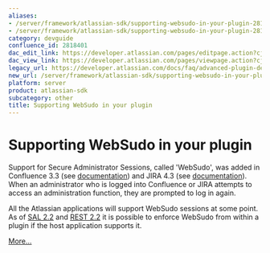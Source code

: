 ```yaml
---
aliases:
- /server/framework/atlassian-sdk/supporting-websudo-in-your-plugin-2818401.html
- /server/framework/atlassian-sdk/supporting-websudo-in-your-plugin-2818401.md
category: devguide
confluence_id: 2818401
dac_edit_link: https://developer.atlassian.com/pages/editpage.action?cjm=wozere&pageId=2818401
dac_view_link: https://developer.atlassian.com/pages/viewpage.action?cjm=wozere&pageId=2818401
legacy_url: https://developer.atlassian.com/docs/faq/advanced-plugin-development-faq/supporting-websudo-in-your-plugin
new_url: /server/framework/atlassian-sdk/supporting-websudo-in-your-plugin
platform: server
product: atlassian-sdk
subcategory: other
title: Supporting WebSudo in your plugin
---
```

# Supporting WebSudo in your plugin

Support for ﻿Secure Administrator Sessions, called 'WebSudo', was added in Confluence 3.3 (see <a href="#documentation" class="unresolved">documentation</a>) and JIRA 4.3 (see <a href="#documentation" class="unresolved">documentation</a>). When an administrator who is logged into Confluence or JIRA attempts to access an administration function, they are prompted to log in again.

All the Atlassian applications will support WebSudo sessions at some point. As of [SAL 2.2](https://developer.atlassian.com/pages/viewpage.action?pageId=5242917) and <a href="/pages/createpage.action?spaceKey=REST&amp;title=REST+Plugin+2.2+Release+notes" class="createlink">REST 2.2</a> it is possible to enforce WebSudo from within a plugin if the host application supports it.

[More...](/server/framework/atlassian-sdk/adding-websudo-support-to-your-plugin)























































